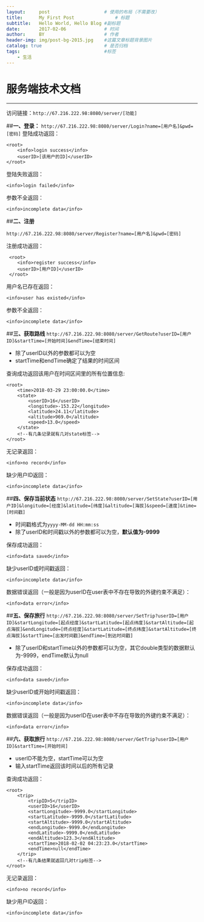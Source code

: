 ```yaml
---
layout:     post   				    # 使用的布局（不需要改）
title:      My First Post 				# 标题 
subtitle:   Hello World, Hello Blog #副标题
date:       2017-02-06 				# 时间
author:     BY 						# 作者
header-img: img/post-bg-2015.jpg 	#这篇文章标题背景图片
catalog: true 						# 是否归档
tags:								#标签
    - 生活
---
```

# 服务端技术文档

---
访问链接：`http://67.216.222.98:8080/server/[功能]`

##**一、登录：**
`http://67.216.222.98:8080/server/Login?name=[用户名]&pwd=[密码]`
登陆成功返回：
```
<root>
	<info>login success</info>
    <userID>[该用户的ID]</userID>
</root>
```

登陆失败返回：
```
<info>login failed</info>
```
参数不全返回：
```
<info>incomplete data</info>
```
##**二、注册**

`http://67.216.222.98:8080/server/Register?name=[用户名]&pwd=[密码]` 


 注册成功返回：
``` 
 <root>
    <info>register success</info>
    <userID>[用户ID]</userID>
 </root>
```
用户名已存在返回：
```
<info>user has existed</info>
```
参数不全返回：
```
<info>incomplete data</info>
```
##**三、获取路线**
`http://67.216.222.98:8080/server/GetRoute?userID=[用户ID]&startTime=[开始时间]&endTime=[结束时间]`
* 除了userID以外的参数都可以为空
* startTime和endTime确定了结果的时间区间

 查询成功返回该用户在时间区间里的所有位置信息:
```
<root>
    <time>2018-03-29 23:00:00.0</time>
    <state>
        <userID>16</userID>
        <longitude>-153.22</longitude>
        <latitude>24.11</latitude>
        <altitude>969.0</altitude>
        <speed>13.0</speed>
    </state>
    <!--有几条记录就有几对state标签-->
</root>
```

无记录返回：
```
<info>no record</info>
```

缺少用户ID返回：
```
<info>incomplete data</info>
```
##**四、保存当前状态**
`http://67.216.222.98:8080/server/SetState?userID=[用户ID]&longitude=[经度]&latitude=[纬度]&altitude=[海拔]&speed=[速度]&time=[时间戳]`
* 时间戳格式为`yyyy-MM-dd HH:mm:ss`
* 除了userID和时间戳以外的参数都可以为空，**默认值为-9999**

保存成功返回：
```
<info>data saved</info>
```
缺少userID或时间戳返回：
```
<info>incomplete data</info>
```
数据错误返回（一般是因为userID在user表中不存在导致的外键约束不满足）：
```
<info>data error</info>
```

##**五、保存旅行**
`http://67.216.222.98:8080/server/SetTrip?userID=[用户ID]&startLongitude=[起点经度]&startLatitude=[起点纬度]&startAltitude=[起点海拔]&endLongitude=[终点经度]&startLatitude=[终点纬度]&startAltitude=[终点海拔]&startTime=[出发时间戳]&endTime=[到达时间戳]`
* 除了userID和startTime以外的参数都可以为空，其它double类型的数据默认为-9999，endTime默认为null

保存成功返回：
```
<info>data saved</info>
```
缺少userID或开始时间戳返回：
```
<info>incomplete data</info>
```
数据错误返回（一般是因为userID在user表中不存在导致的外键约束不满足）：
```
<info>data error</info>
```

##**六、获取旅行**
`http://67.216.222.98:8080/server/GetTrip?userID=[用户ID]&startTime=[开始时间]`
* userID不能为空，startTime可以为空
* 输入startTime返回该时间以后的所有记录

查询成功返回：
```
<root>
    <trip>
        <tripID>5</tripID>
        <userID>16</userID>
        <startLongitude>-9999.0</startLongitude>
        <startLatitude>-9999.0</startLatitude>
        <startAltitude>-9999.0</startAltitude>
        <endLongitude>-9999.0</endLongitude>
        <endLatitude>-9999.0</endLatitude>
        <endAltitude>123.3</endAltitude>
        <startTime>2018-02-02 04:23:23.0</startTime>
        <endTime>null</endTime>
    </trip>
    <!--有几条结果就返回几对trip标签-->
</root>
```
无记录返回：
```
<info>no record</info>
```

缺少用户ID返回：
```
<info>incomplete data</info>
```


